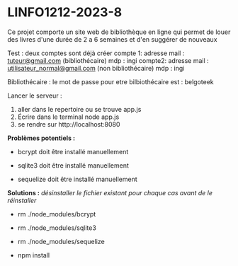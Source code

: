 # LINFO1212-2023-8
Ce projet comporte un site web de bibliothèque en ligne qui permet de louer des livres d'une durée de 2 a 6 semaines et d'en suggérer de nouveaux

Test :
deux comptes sont déjà créer
compte 1:
adresse mail : tuteur@gmail.com (bibliothécaire)
mdp : ingi
compte2:
adresse mail : utilisateur_normal@gmail.com (non bibliothécaire)
mdp : ingi

Bibliothécaire :
le mot de passe pour etre bilbiothécaire est :
belgoteek


Lancer le serveur :
1. aller dans le repertoire ou se trouve app.js
2. Écrire dans le terminal node app.js
3. se rendre sur http://localhost:8080

**Problèmes potentiels :**
 - bcrypt doit être installé manuellement

 - sqlite3 doit être installé manuellement

 - sequelize doit être installé manuellement

**Solutions :**
*désinstaller le fichier existant pour chaque cas avant de le réinstaller*
 - rm ./node_modules/bcrypt
 - rm ./node_modules/sqlite3
 - rm ./node_modules/sequelize

 - npm install 
